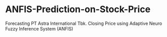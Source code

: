 # ANFIS-Prediction-on-Stock-Price
Forecasting PT Astra International Tbk. Closing Price using Adaptive Neuro Fuzzy Inference System (ANFIS)
